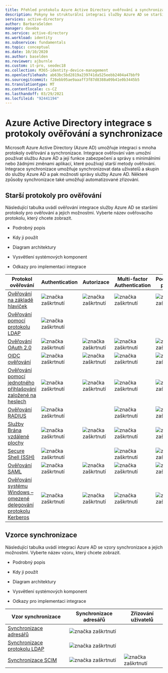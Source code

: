 ```yaml
---
title: Přehled protokolu Azure Active Directory ověřování a synchronizace
description: Pokyny ke strukturální integraci služby Azure AD se staršími protokoly pro ověřování a vzorem synchronizace
services: active-directory
author: BarbaraSelden
manager: daveba
ms.service: active-directory
ms.workload: identity
ms.subservice: fundamentals
ms.topic: conceptual
ms.date: 10/10/2020
ms.author: baselden
ms.reviewer: ajburnle
ms.custom: it-pro, seodec18
ms.collection: M365-identity-device-management
ms.openlocfilehash: ab63bc5bd2819a239741da525eebb2404a47bbf9
ms.sourcegitcommit: f28ebb95ae9aaaff3f87d8388a09b41e0b3445b5
ms.translationtype: MT
ms.contentlocale: cs-CZ
ms.lasthandoff: 03/29/2021
ms.locfileid: "92441194"
---
```

# <a name="azure-active-directory-integrations-with-authentication-and-synchronization-protocols"></a>Azure Active Directory integrace s protokoly ověřování a synchronizace

Microsoft Azure Active Directory (Azure AD) umožňuje integraci s mnoha protokoly ověřování a synchronizace. Integrace ověřování vám umožní používat službu Azure AD a její funkce zabezpečení a správy s minimálními nebo žádnými změnami aplikací, které používají starší metody ověřování. Integrace synchronizace umožňuje synchronizovat data uživatelů a skupin do služby Azure AD a pak možnosti správy služby Azure AD. Některé způsoby synchronizace také umožňují automatizované zřizování.

## <a name="legacy-authentication-protocols"></a>Starší protokoly pro ověřování

Následující tabulka uvádí ověřování integrace služby Azure AD se staršími protokoly pro ověřování a jejich možnostmi. Vyberte název ověřovacího protokolu, který chcete zobrazit.

* Podrobný popis

* Kdy ji použít

* Diagram architektury

* Vysvětlení systémových komponent

* Odkazy pro implementaci integrace

 

| Protokol ověřování| Authentication| Autorizace| Multi-factor Authentication| Podmíněný přístup |
| - |- | - | - | - |
| [Ověřování na základě hlaviček](auth-header-based.md)|![značka zaškrtnutí](./media/authentication-patterns/check.png)| ![značka zaškrtnutí](./media/authentication-patterns/check.png)| ![značka zaškrtnutí](./media/authentication-patterns/check.png)| ![značka zaškrtnutí](./media/authentication-patterns/check.png) |
| [Ověřování pomocí protokolu LDAP](auth-ldap.md)| ![značka zaškrtnutí](./media/authentication-patterns/check.png)| | |  |
| [Ověřování OAuth 2.0](auth-oauth2.md)| ![značka zaškrtnutí](./media/authentication-patterns/check.png)| ![značka zaškrtnutí](./media/authentication-patterns/check.png)| ![značka zaškrtnutí](./media/authentication-patterns/check.png)| ![značka zaškrtnutí](./media/authentication-patterns/check.png) |
| [OIDC ověřování](auth-oidc.md)| ![značka zaškrtnutí](./media/authentication-patterns/check.png)| ![značka zaškrtnutí](./media/authentication-patterns/check.png)| ![značka zaškrtnutí](./media/authentication-patterns/check.png)| ![značka zaškrtnutí](./media/authentication-patterns/check.png) |
| [Ověřování pomocí jednotného přihlašování založené na heslech](auth-password-based-sso.md )| ![značka zaškrtnutí](./media/authentication-patterns/check.png)| ![značka zaškrtnutí](./media/authentication-patterns/check.png)| ![značka zaškrtnutí](./media/authentication-patterns/check.png)| ![značka zaškrtnutí](./media/authentication-patterns/check.png) |
| [Ověřování RADIUS]( auth-radius.md)| ![značka zaškrtnutí](./media/authentication-patterns/check.png)| | ![značka zaškrtnutí](./media/authentication-patterns/check.png)| ![značka zaškrtnutí](./media/authentication-patterns/check.png) |
| [Služby Brána vzdálené plochy](auth-remote-desktop-gateway.md)| ![značka zaškrtnutí](./media/authentication-patterns/check.png)| ![značka zaškrtnutí](./media/authentication-patterns/check.png)| ![značka zaškrtnutí](./media/authentication-patterns/check.png)| ![značka zaškrtnutí](./media/authentication-patterns/check.png) |
| [Secure Shell (SSH)](auth-ssh.md) |  ![značka zaškrtnutí](./media/authentication-patterns/check.png)| | ![značka zaškrtnutí](./media/authentication-patterns/check.png)| ![značka zaškrtnutí](./media/authentication-patterns/check.png) |
| [Ověřování SAML](auth-saml.md)| ![značka zaškrtnutí](./media/authentication-patterns/check.png)| ![značka zaškrtnutí](./media/authentication-patterns/check.png)| ![značka zaškrtnutí](./media/authentication-patterns/check.png)| ![značka zaškrtnutí](./media/authentication-patterns/check.png) |
| [Ověřování systému Windows – omezené delegování protokolu Kerberos](auth-kcd.md)| ![značka zaškrtnutí](./media/authentication-patterns/check.png)| ![značka zaškrtnutí](./media/authentication-patterns/check.png)| ![značka zaškrtnutí](./media/authentication-patterns/check.png)| ![značka zaškrtnutí](./media/authentication-patterns/check.png) |


 
## <a name="synchronization-patterns"></a>Vzorce synchronizace

Následující tabulka uvádí integraci Azure AD se vzory synchronizace a jejich možnostmi. Vyberte název vzoru, který chcete zobrazit.

* Podrobný popis

* Kdy ji použít

* Diagram architektury

* Vysvětlení systémových komponent

* Odkazy pro implementaci integrace



| Vzor synchronizace| Synchronizace adresářů| Zřizování uživatelů |
| - | - | - |
| [Synchronizace adresářů](sync-directory.md)| ![značka zaškrtnutí](./media/authentication-patterns/check.png)|  |
| [Synchronizace protokolu LDAP](sync-ldap.md)| ![značka zaškrtnutí](./media/authentication-patterns/check.png)|  |
| [Synchronizace SCIM](sync-scim.md)| ![značka zaškrtnutí](./media/authentication-patterns/check.png)| ![značka zaškrtnutí](./media/authentication-patterns/check.png) |

